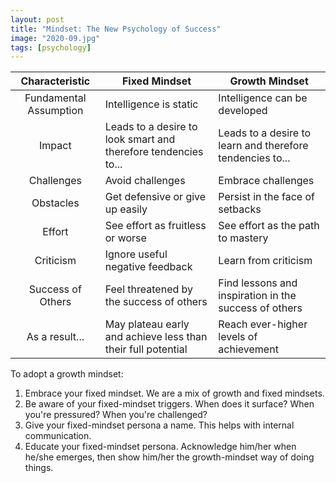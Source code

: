 ```yaml
---
layout: post
title: "Mindset: The New Psychology of Success"
image: "2020-09.jpg"
tags: [psychology]
---
```


| Characteristic | Fixed Mindset | Growth Mindset |
| :------------: | ------------- | -------------- |
| Fundamental Assumption |Intelligence is static | Intelligence can be developed |
| Impact | Leads to a desire to look smart and therefore tendencies to... | Leads to a desire to learn and therefore tendencies to... |
| Challenges | Avoid challenges | Embrace challenges |
| Obstacles | Get defensive or give up easily | Persist in the face of setbacks |
| Effort | See effort as fruitless or worse | See effort as the path to mastery |
| Criticism | Ignore useful negative feedback | Learn from criticism |
| Success of Others | Feel threatened by the success of others | Find lessons and inspiration in the success of others |
| As a result... | May plateau early and achieve less than their full potential | Reach ever-higher levels of achievement |

To adopt a growth mindset:

1. Embrace your fixed mindset. We are a mix of growth and fixed mindsets.
2. Be aware of your fixed-mindset triggers. When does it surface? When you're pressured? When you're challenged?
3. Give your fixed-mindset persona a name. This helps with internal communication.
4. Educate your fixed-mindset persona. Acknowledge him/her when he/she emerges, then show him/her the growth-mindset way of doing things.